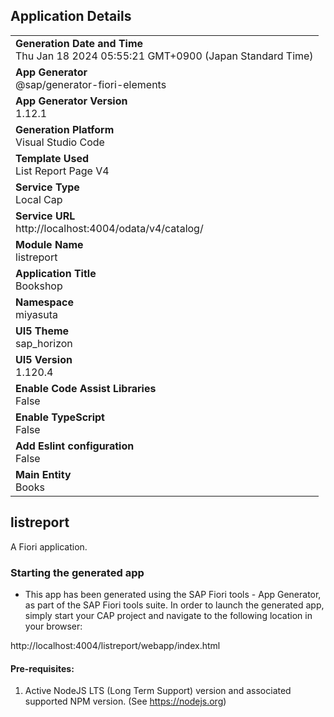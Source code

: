 ## Application Details
|               |
| ------------- |
|**Generation Date and Time**<br>Thu Jan 18 2024 05:55:21 GMT+0900 (Japan Standard Time)|
|**App Generator**<br>@sap/generator-fiori-elements|
|**App Generator Version**<br>1.12.1|
|**Generation Platform**<br>Visual Studio Code|
|**Template Used**<br>List Report Page V4|
|**Service Type**<br>Local Cap|
|**Service URL**<br>http://localhost:4004/odata/v4/catalog/
|**Module Name**<br>listreport|
|**Application Title**<br>Bookshop|
|**Namespace**<br>miyasuta|
|**UI5 Theme**<br>sap_horizon|
|**UI5 Version**<br>1.120.4|
|**Enable Code Assist Libraries**<br>False|
|**Enable TypeScript**<br>False|
|**Add Eslint configuration**<br>False|
|**Main Entity**<br>Books|

## listreport

A Fiori application.

### Starting the generated app

-   This app has been generated using the SAP Fiori tools - App Generator, as part of the SAP Fiori tools suite.  In order to launch the generated app, simply start your CAP project and navigate to the following location in your browser:

http://localhost:4004/listreport/webapp/index.html

#### Pre-requisites:

1. Active NodeJS LTS (Long Term Support) version and associated supported NPM version.  (See https://nodejs.org)


